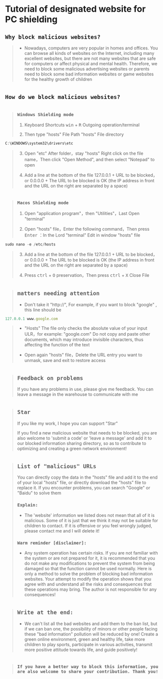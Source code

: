 # Tutorial of designated website for PC shielding

## `Why block malicious websites?`
>  * Nowadays, computers are very popular in homes and offices. You can browse all kinds of websites on the Internet, including many excellent websites, but there are not many websites that are safe for computers or affect physical and mental health. Therefore, we need to block some malicious advertising websites or parents need to block some bad information websites or game websites for the healthy growth of children

#
## `How do we block malicious websites?`
#
>  ###  `Windows Shielding mode`
> 1. Keyboard Shortcuts <kbd>win</kbd> + <kbd>R</kbd> Outgoing operation/terminal
> 
> 2. Then type "hosts" File Path "hosts" File directory
```javascript
C:\WINDOWS\system32\drivers\etc
```
> 3. Open "etc" After folder，stay "hosts" Right click on the file name，Then click "Open Method", and then select "Notepad" to open
> 
> 4. Add a line at the bottom of the file 127.0.0.1 + URL to be blocked，or 0.0.0.0 + The URL to be blocked is OK (the IP address in front and the URL on the right are separated by a space)

#
>  ###  `Macos Shielding mode`
> 1. Open  "application program"，then "Utilities"，Last Open "terminal"
> 
> 2. Open "hosts" file，Enter the following command，Then press <kbd>Enter</kbd> ：In the Lord "terminal" Edit in window "hosts" file
```javascript
sudo nano -e /etc/hosts
```
> 3. Add a line at the bottom of the file 127.0.0.1 + URL to be blocked，or 0.0.0.0 + The URL to be blocked is OK (the IP address in front and the URL on the right are separated by a space)
> 
> 4. Press <kbd>ctrl</kbd> + <kbd>O</kbd> preservation，Then press <kbd>ctrl</kbd> + <kbd>X</kbd> Close File
#
> ## `matters needing attention`
> * Don't take it "http://", For example, if you want to block "google" , this line should be
```javascript
127.0.0.1 www.google.com
```
> * "Hosts" The file only checks the absolute value of your input ULR，for example: "google.com" Do not copy and paste other documents, which may introduce invisible characters, thus affecting the function of the text
> 
> * Open again "hosts" file，Delete the URL entry you want to unmask, save and exit to restore access
#
> ## `Feedback on problems`
> If you have any problems in use, please give me feedback. You can leave a message in the warehouse to communicate with me
#
> ## `Star`
> If you like my work, I hope you can support "Star"
> 
> If you find a new malicious website that needs to be blocked, you are also welcome to 'submit a code' or 'leave a message' and add it to our blocked information sharing directory, so as to contribute to optimizing and creating a green network environment!

#
> ## ```List of "malicious" URLs```
> You can directly copy the data in the "hosts" file and add it to the end of your local "hosts" file, or directly download the "hosts" file to replace it. If you encounter problems, you can search "Google" or "Baidu" to solve them
>
> ### `Explain:`
> * The 'website' information we listed does not mean that all of it is malicious. Some of it is just that we think it may not be suitable for children to contact. If it is offensive or you feel wrongly judged, please contact me and I will delete it!
>
> ### `Warm reminder [disclaimer]:`
> * Any system operation has certain risks. If you are not familiar with the system or are not prepared for it, it is recommended that you do not make any modifications to prevent the system from being damaged so that the function cannot be used normally. Here is only a method to solve the problem of blocking bad information websites. Your attempt to modify the operation shows that you agree with and understand all the risks and consequences that these operations may bring. The author is not responsible for any consequences!
#
> ## `Write at the end:`
> * We can't list all the bad websites and add them to the ban list, but if we can ban one, the possibility of minors or other people facing these "bad information" pollution will be reduced by one! Create a green online environment, green and healthy life, take more children to play sports, participate in various activities, transmit more positive attitude towards life, and guide positively!
#
> ### `If you have a better way to block this information, you are also welcome to share your contribution. Thank you!`
#

